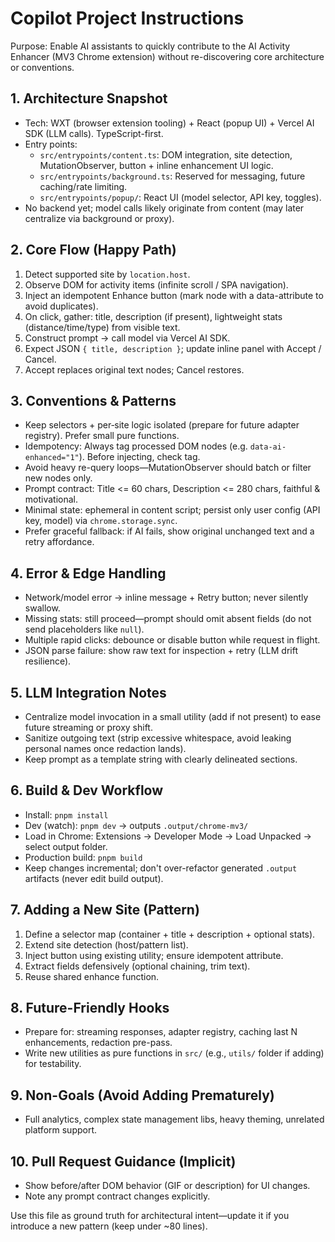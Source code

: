 # Copilot Project Instructions

Purpose: Enable AI assistants to quickly contribute to the AI Activity Enhancer (MV3 Chrome extension) without re-discovering core architecture or conventions.

## 1. Architecture Snapshot
- Tech: WXT (browser extension tooling) + React (popup UI) + Vercel AI SDK (LLM calls). TypeScript-first.
- Entry points:
  - `src/entrypoints/content.ts`: DOM integration, site detection, MutationObserver, button + inline enhancement UI logic.
  - `src/entrypoints/background.ts`: Reserved for messaging, future caching/rate limiting.
  - `src/entrypoints/popup/`: React UI (model selector, API key, toggles).
- No backend yet; model calls likely originate from content (may later centralize via background or proxy).

## 2. Core Flow (Happy Path)
1. Detect supported site by `location.host`.
2. Observe DOM for activity items (infinite scroll / SPA navigation).
3. Inject an idempotent Enhance button (mark node with a data-attribute to avoid duplicates).
4. On click, gather: title, description (if present), lightweight stats (distance/time/type) from visible text.
5. Construct prompt → call model via Vercel AI SDK.
6. Expect JSON `{ title, description }`; update inline panel with Accept / Cancel.
7. Accept replaces original text nodes; Cancel restores.

## 3. Conventions & Patterns
- Keep selectors + per‑site logic isolated (prepare for future adapter registry). Prefer small pure functions.
- Idempotency: Always tag processed DOM nodes (e.g. `data-ai-enhanced="1"`). Before injecting, check tag.
- Avoid heavy re-query loops—MutationObserver should batch or filter new nodes only.
- Prompt contract: Title <= 60 chars, Description <= 280 chars, faithful & motivational.
- Minimal state: ephemeral in content script; persist only user config (API key, model) via `chrome.storage.sync`.
- Prefer graceful fallback: if AI fails, show original unchanged text and a retry affordance.

## 4. Error & Edge Handling
- Network/model error → inline message + Retry button; never silently swallow.
- Missing stats: still proceed—prompt should omit absent fields (do not send placeholders like `null`).
- Multiple rapid clicks: debounce or disable button while request in flight.
- JSON parse failure: show raw text for inspection + retry (LLM drift resilience).

## 5. LLM Integration Notes
- Centralize model invocation in a small utility (add if not present) to ease future streaming or proxy shift.
- Sanitize outgoing text (strip excessive whitespace, avoid leaking personal names once redaction lands).
- Keep prompt as a template string with clearly delineated sections.

## 6. Build & Dev Workflow
- Install: `pnpm install`
- Dev (watch): `pnpm dev` → outputs `.output/chrome-mv3/`
- Load in Chrome: Extensions → Developer Mode → Load Unpacked → select output folder.
- Production build: `pnpm build`
- Keep changes incremental; don't over-refactor generated `.output` artifacts (never edit build output).

## 7. Adding a New Site (Pattern)
1. Define a selector map (container + title + description + optional stats).
2. Extend site detection (host/pattern list).
3. Inject button using existing utility; ensure idempotent attribute.
4. Extract fields defensively (optional chaining, trim text).
5. Reuse shared enhance function.

## 8. Future-Friendly Hooks
- Prepare for: streaming responses, adapter registry, caching last N enhancements, redaction pre-pass.
- Write new utilities as pure functions in `src/` (e.g., `utils/` folder if adding) for testability.

## 9. Non-Goals (Avoid Adding Prematurely)
- Full analytics, complex state management libs, heavy theming, unrelated platform support.

## 10. Pull Request Guidance (Implicit)
- Show before/after DOM behavior (GIF or description) for UI changes.
- Note any prompt contract changes explicitly.

Use this file as ground truth for architectural intent—update it if you introduce a new pattern (keep under ~80 lines).